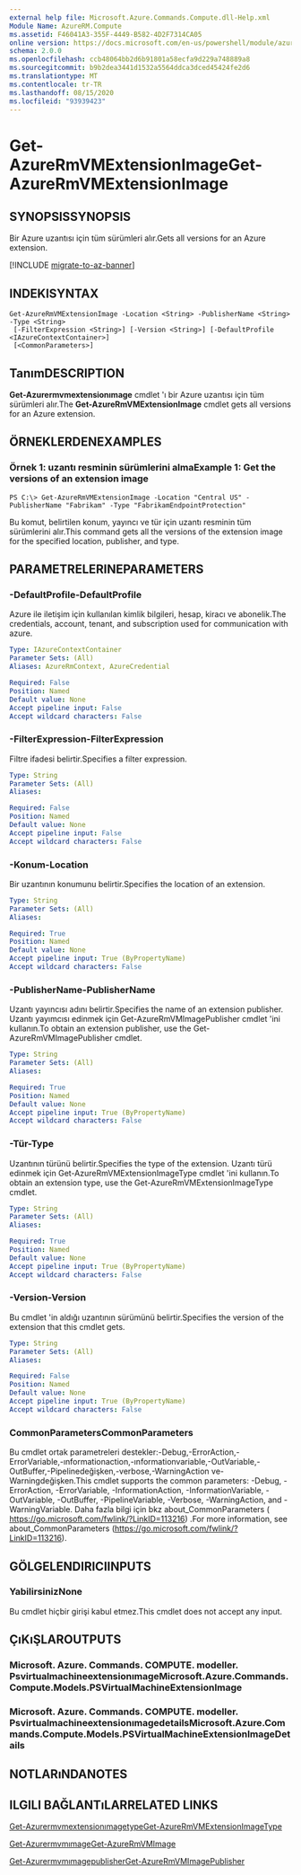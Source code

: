 ```yaml
---
external help file: Microsoft.Azure.Commands.Compute.dll-Help.xml
Module Name: AzureRM.Compute
ms.assetid: F46041A3-355F-4449-B582-4D2F7314CA05
online version: https://docs.microsoft.com/en-us/powershell/module/azurerm.compute/get-azurermvmextensionimage
schema: 2.0.0
ms.openlocfilehash: ccb48064bb2d6b91801a58ecfa9d229a748889a8
ms.sourcegitcommit: b9b2dea3441d1532a5564ddca3dced45424fe2d6
ms.translationtype: MT
ms.contentlocale: tr-TR
ms.lasthandoff: 08/15/2020
ms.locfileid: "93939423"
---
```

# <span data-ttu-id="4550a-101">Get-AzureRmVMExtensionImage</span><span class="sxs-lookup"><span data-stu-id="4550a-101">Get-AzureRmVMExtensionImage</span></span>

## <span data-ttu-id="4550a-102">SYNOPSIS</span><span class="sxs-lookup"><span data-stu-id="4550a-102">SYNOPSIS</span></span>
<span data-ttu-id="4550a-103">Bir Azure uzantısı için tüm sürümleri alır.</span><span class="sxs-lookup"><span data-stu-id="4550a-103">Gets all versions for an Azure extension.</span></span>

[!INCLUDE [migrate-to-az-banner](../../includes/migrate-to-az-banner.md)]

## <span data-ttu-id="4550a-104">INDEKI</span><span class="sxs-lookup"><span data-stu-id="4550a-104">SYNTAX</span></span>

```
Get-AzureRmVMExtensionImage -Location <String> -PublisherName <String> -Type <String>
 [-FilterExpression <String>] [-Version <String>] [-DefaultProfile <IAzureContextContainer>]
 [<CommonParameters>]
```

## <span data-ttu-id="4550a-105">Tanım</span><span class="sxs-lookup"><span data-stu-id="4550a-105">DESCRIPTION</span></span>
<span data-ttu-id="4550a-106">**Get-Azurermvmextensionımage** cmdlet 'ı bir Azure uzantısı için tüm sürümleri alır.</span><span class="sxs-lookup"><span data-stu-id="4550a-106">The **Get-AzureRmVMExtensionImage** cmdlet gets all versions for an Azure extension.</span></span>

## <span data-ttu-id="4550a-107">ÖRNEKLERDEN</span><span class="sxs-lookup"><span data-stu-id="4550a-107">EXAMPLES</span></span>

### <span data-ttu-id="4550a-108">Örnek 1: uzantı resminin sürümlerini alma</span><span class="sxs-lookup"><span data-stu-id="4550a-108">Example 1: Get the versions of an extension image</span></span>
```
PS C:\> Get-AzureRmVMExtensionImage -Location "Central US" -PublisherName "Fabrikam" -Type "FabrikamEndpointProtection"
```

<span data-ttu-id="4550a-109">Bu komut, belirtilen konum, yayıncı ve tür için uzantı resminin tüm sürümlerini alır.</span><span class="sxs-lookup"><span data-stu-id="4550a-109">This command gets all the versions of the extension image for the specified location, publisher, and type.</span></span>

## <span data-ttu-id="4550a-110">PARAMETRELERINE</span><span class="sxs-lookup"><span data-stu-id="4550a-110">PARAMETERS</span></span>

### <span data-ttu-id="4550a-111">-DefaultProfile</span><span class="sxs-lookup"><span data-stu-id="4550a-111">-DefaultProfile</span></span>
<span data-ttu-id="4550a-112">Azure ile iletişim için kullanılan kimlik bilgileri, hesap, kiracı ve abonelik.</span><span class="sxs-lookup"><span data-stu-id="4550a-112">The credentials, account, tenant, and subscription used for communication with azure.</span></span>

```yaml
Type: IAzureContextContainer
Parameter Sets: (All)
Aliases: AzureRmContext, AzureCredential

Required: False
Position: Named
Default value: None
Accept pipeline input: False
Accept wildcard characters: False
```

### <span data-ttu-id="4550a-113">-FilterExpression</span><span class="sxs-lookup"><span data-stu-id="4550a-113">-FilterExpression</span></span>
<span data-ttu-id="4550a-114">Filtre ifadesi belirtir.</span><span class="sxs-lookup"><span data-stu-id="4550a-114">Specifies a filter expression.</span></span>

```yaml
Type: String
Parameter Sets: (All)
Aliases: 

Required: False
Position: Named
Default value: None
Accept pipeline input: False
Accept wildcard characters: False
```

### <span data-ttu-id="4550a-115">-Konum</span><span class="sxs-lookup"><span data-stu-id="4550a-115">-Location</span></span>
<span data-ttu-id="4550a-116">Bir uzantının konumunu belirtir.</span><span class="sxs-lookup"><span data-stu-id="4550a-116">Specifies the location of an extension.</span></span>

```yaml
Type: String
Parameter Sets: (All)
Aliases: 

Required: True
Position: Named
Default value: None
Accept pipeline input: True (ByPropertyName)
Accept wildcard characters: False
```

### <span data-ttu-id="4550a-117">-PublisherName</span><span class="sxs-lookup"><span data-stu-id="4550a-117">-PublisherName</span></span>
<span data-ttu-id="4550a-118">Uzantı yayıncısı adını belirtir.</span><span class="sxs-lookup"><span data-stu-id="4550a-118">Specifies the name of an extension publisher.</span></span>
<span data-ttu-id="4550a-119">Uzantı yayımcısı edinmek için Get-AzureRmVMImagePublisher cmdlet 'ini kullanın.</span><span class="sxs-lookup"><span data-stu-id="4550a-119">To obtain an extension publisher, use the Get-AzureRmVMImagePublisher cmdlet.</span></span>

```yaml
Type: String
Parameter Sets: (All)
Aliases: 

Required: True
Position: Named
Default value: None
Accept pipeline input: True (ByPropertyName)
Accept wildcard characters: False
```

### <span data-ttu-id="4550a-120">-Tür</span><span class="sxs-lookup"><span data-stu-id="4550a-120">-Type</span></span>
<span data-ttu-id="4550a-121">Uzantının türünü belirtir.</span><span class="sxs-lookup"><span data-stu-id="4550a-121">Specifies the type of the extension.</span></span>
<span data-ttu-id="4550a-122">Uzantı türü edinmek için Get-AzureRmVMExtensionImageType cmdlet 'ini kullanın.</span><span class="sxs-lookup"><span data-stu-id="4550a-122">To obtain an extension type, use the Get-AzureRmVMExtensionImageType cmdlet.</span></span>

```yaml
Type: String
Parameter Sets: (All)
Aliases: 

Required: True
Position: Named
Default value: None
Accept pipeline input: True (ByPropertyName)
Accept wildcard characters: False
```

### <span data-ttu-id="4550a-123">-Version</span><span class="sxs-lookup"><span data-stu-id="4550a-123">-Version</span></span>
<span data-ttu-id="4550a-124">Bu cmdlet 'in aldığı uzantının sürümünü belirtir.</span><span class="sxs-lookup"><span data-stu-id="4550a-124">Specifies the version of the extension that this cmdlet gets.</span></span>

```yaml
Type: String
Parameter Sets: (All)
Aliases: 

Required: False
Position: Named
Default value: None
Accept pipeline input: True (ByPropertyName)
Accept wildcard characters: False
```

### <span data-ttu-id="4550a-125">CommonParameters</span><span class="sxs-lookup"><span data-stu-id="4550a-125">CommonParameters</span></span>
<span data-ttu-id="4550a-126">Bu cmdlet ortak parametreleri destekler:-Debug,-ErrorAction,-ErrorVariable,-ınformationaction,-ınformationvariable,-OutVariable,-OutBuffer,-Pipelinedeğişken,-verbose,-WarningAction ve-Warningdeğişken.</span><span class="sxs-lookup"><span data-stu-id="4550a-126">This cmdlet supports the common parameters: -Debug, -ErrorAction, -ErrorVariable, -InformationAction, -InformationVariable, -OutVariable, -OutBuffer, -PipelineVariable, -Verbose, -WarningAction, and -WarningVariable.</span></span> <span data-ttu-id="4550a-127">Daha fazla bilgi için bkz about_CommonParameters ( https://go.microsoft.com/fwlink/?LinkID=113216) .</span><span class="sxs-lookup"><span data-stu-id="4550a-127">For more information, see about_CommonParameters (https://go.microsoft.com/fwlink/?LinkID=113216).</span></span>

## <span data-ttu-id="4550a-128">GÖLGELENDIRICI</span><span class="sxs-lookup"><span data-stu-id="4550a-128">INPUTS</span></span>

### <span data-ttu-id="4550a-129">Yabilirsiniz</span><span class="sxs-lookup"><span data-stu-id="4550a-129">None</span></span>
<span data-ttu-id="4550a-130">Bu cmdlet hiçbir girişi kabul etmez.</span><span class="sxs-lookup"><span data-stu-id="4550a-130">This cmdlet does not accept any input.</span></span>

## <span data-ttu-id="4550a-131">ÇıKıŞLAR</span><span class="sxs-lookup"><span data-stu-id="4550a-131">OUTPUTS</span></span>

### <span data-ttu-id="4550a-132">Microsoft. Azure. Commands. COMPUTE. modeller. Psvirtualmachineextensionımage</span><span class="sxs-lookup"><span data-stu-id="4550a-132">Microsoft.Azure.Commands.Compute.Models.PSVirtualMachineExtensionImage</span></span>

### <span data-ttu-id="4550a-133">Microsoft. Azure. Commands. COMPUTE. modeller. Psvirtualmachineextensionımagedetails</span><span class="sxs-lookup"><span data-stu-id="4550a-133">Microsoft.Azure.Commands.Compute.Models.PSVirtualMachineExtensionImageDetails</span></span>

## <span data-ttu-id="4550a-134">NOTLARıNDA</span><span class="sxs-lookup"><span data-stu-id="4550a-134">NOTES</span></span>

## <span data-ttu-id="4550a-135">ILGILI BAĞLANTıLAR</span><span class="sxs-lookup"><span data-stu-id="4550a-135">RELATED LINKS</span></span>

[<span data-ttu-id="4550a-136">Get-Azurermvmextensionımagetype</span><span class="sxs-lookup"><span data-stu-id="4550a-136">Get-AzureRmVMExtensionImageType</span></span>](./Get-AzureRmVMExtensionImageType.md)

[<span data-ttu-id="4550a-137">Get-Azurermvmımage</span><span class="sxs-lookup"><span data-stu-id="4550a-137">Get-AzureRmVMImage</span></span>](./Get-AzureRmVMImage.md)

[<span data-ttu-id="4550a-138">Get-Azurermvmımagepublisher</span><span class="sxs-lookup"><span data-stu-id="4550a-138">Get-AzureRmVMImagePublisher</span></span>](./Get-AzureRmVMImagePublisher.md)


